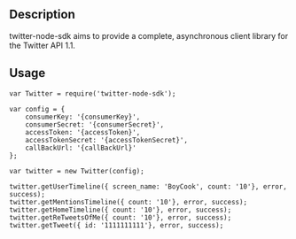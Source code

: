 ## Description
twitter-node-sdk aims to provide a complete, asynchronous client library for the Twitter API 1.1.

## Usage

    var Twitter = require('twitter-node-sdk');
    
    var config = {
        consumerKey: '{consumerKey}',
        consumerSecret: '{consumerSecret}',
        accessToken: '{accessToken}',
        accessTokenSecret: '{accessTokenSecret}',
        callBackUrl: '{callBackUrl}'
    };

    var twitter = new Twitter(config);

    twitter.getUserTimeline({ screen_name: 'BoyCook', count: '10'}, error, success);
    twitter.getMentionsTimeline({ count: '10'}, error, success);
    twitter.getHomeTimeline({ count: '10'}, error, success);
    twitter.getReTweetsOfMe({ count: '10'}, error, success);
    twitter.getTweet({ id: '1111111111'}, error, success);